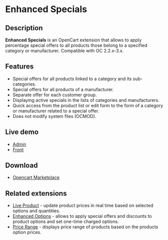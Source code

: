 # Enhanced Specials

## Description
**Enhanced Specials** is an OpenCart extension that allows to apply percentage special offers to all products those belong to a specified category or manufacturer.
Compatible with OC 2.2.x-3.x.

## Features
* Special offers for all products linked to a category and its sub-categories.
* Special offers for all products of a manufacturer.
* Separate offer for each customer group.
* Displaying active specials in the lists of categories and manufacturers.
* Quick access from the product list or edit form to the form of a category or manufacturer related to a special offer.
* Does not modify system files (OCMOD).

## Live demo
* [Admin](http://ocmod.freevar.com/oc3020/a/admin/index.php?route=extension/module/enhanced_specials)
* [Front](http://ocmod.freevar.com/oc3020/a)

## Download
* [Opencart Marketplace](https://www.opencart.com/index.php?route=marketplace/extension/info&extension_id=43136)

## Related extensions
* [Live Product](https://www.opencart.com/index.php?route=marketplace/extension/info&extension_id=36005) - update product prices in real time based on selected options and quantities.
* [Enhanced Options](https://www.opencart.com/index.php?route=marketplace/extension/info&extension_id=40391) - allows to apply special offers and discounts to product options and set one-time charged options.
* [Price Range](https://www.opencart.com/index.php?route=marketplace/extension/info&extension_id=38331) - displays price range of products based on the products option prices.
